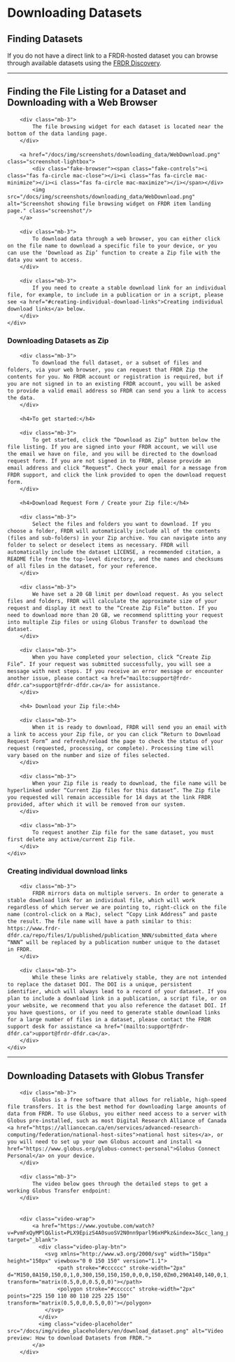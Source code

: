 ﻿<h1>Downloading Datasets</h1>

<h2 id="finding-datasets">Finding Datasets</h2>
If you do not have a direct link to a FRDR-hosted dataset you can browse through available datasets using the <a href="/repo/search">FRDR Discovery</a>.

<hr />

<div class="card-shadow mb-3">
    <div class="card-body">
        <h2 id="finding-the-file-listing-for-a-dataset-and-downloading-with-a-web-browser">Finding the File Listing for a Dataset and Downloading with a Web Browser</h2>

        <div class="mb-3">
            The file browsing widget for each dataset is located near the bottom of the data landing page.
        </div>

        <a href="/docs/img/screenshots/downloading_data/WebDownload.png" class="screenshot-lightbox">
            <div class="fake-browser"><span class="fake-controls"><i class="fas fa-circle mac-close"></i><i class="fas fa-circle mac-minimize"></i><i class="fas fa-circle mac-maximize"></i></span></div>
            <img src="/docs/img/screenshots/downloading_data/WebDownload.png" alt="Screenshot showing file browsing widget on FRDR item landing page." class="screenshot"/>
        </a>

        <div class="mb-3">
            To download data through a web browser, you can either click on the file name to download a specific file to your device, or you can use the ‘Download as Zip’ function to create a Zip file with the data you want to access.
        </div>

        <div class="mb-3">
            If you need to create a stable download link for an individual file, for example, to include in a publication or in a script, please see <a href="#creating-individual-download-links">Creating individual download links</a> below.
        </div>
    </div>
</div>

<div class="card-shadow mb-3">
    <div class="card-body">
        <h3 id="downloading-datasets-as-zip">Downloading Datasets as Zip</h3>

        <div class="mb-3">
            To download the full dataset, or a subset of files and folders, via your web browser, you can request that FRDR Zip the contents for you. No FRDR account or registration is required, but if you are not signed in to an existing FRDR account, you will be asked to provide a valid email address so FRDR can send you a link to access the data.
        </div>

        <h4>To get started:</h4>

        <div class="mb-3">
            To get started, click the “Download as Zip” button below the file listing. If you are signed into your FRDR account, we will use the email we have on file, and you will be directed to the download request form. If you are not signed in to FRDR, please provide an email address and click “Request”. Check your email for a message from FRDR support, and click the link provided to open the download request form.
        </div>

        <h4>Download Request Form / Create your Zip file:</h4>

        <div class="mb-3">
            Select the files and folders you want to download. If you choose a folder, FRDR will automatically include all of the contents (files and sub-folders) in your Zip archive. You can navigate into any folder to select or deselect items as necessary. FRDR will automatically include the dataset LICENSE, a recommended citation, a README file from the top-level directory, and the names and checksums of all files in the dataset, for your reference.
        </div>

        <div class="mb-3">
            We have set a 20 GB limit per download request. As you select files and folders, FRDR will calculate the approximate size of your request and display it next to the “Create Zip File” button. If you need to download more than 20 GB, we recommend splitting your request into multiple Zip files or using Globus Transfer to download the dataset.
        </div>

        <div class="mb-3">
            When you have completed your selection, click “Create Zip File”. If your request was submitted successfully, you will see a message with next steps. If you receive an error message or encounter another issue, please contact <a href="mailto:support@frdr-dfdr.ca">support@frdr-dfdr.ca</a> for assistance.
        </div>

        <h4> Download your Zip file:<h4>

        <div class="mb-3">
            When it is ready to download, FRDR will send you an email with a link to access your Zip file, or you can click “Return to Download Request Form” and refresh/reload the page to check the status of your request (requested, processing, or complete). Processing time will vary based on the number and size of files selected.
        </div>

        <div class="mb-3">
            When your Zip file is ready to download, the file name will be hyperlinked under “Current Zip files for this dataset”. The Zip file you requested will remain accessible for 14 days at the link FRDR provided, after which it will be removed from our system.
        </div>

        <div class="mb-3">
            To request another Zip file for the same dataset, you must first delete any active/current Zip file.
        </div>
    </div>
</div>

<div class="card-shadow mb-3">
    <div class="card-body">
        <h3 id="creating-individual-download-links">Creating individual download links</h3>

        <div class="mb-3">
            FRDR mirrors data on multiple servers. In order to generate a stable download link for an individual file, which will work regardless of which server we are pointing to, right-click on the file name (control-click on a Mac), select “Copy Link Address” and paste the result. The file name will have a path similar to this: https://www.frdr-dfdr.ca/repo/files/1/published/publication_NNN/submitted_data where “NNN” will be replaced by a publication number unique to the dataset in FRDR.
        </div>

        <div class="mb-3">
            While these links are relatively stable, they are not intended to replace the dataset DOI. The DOI is a unique, persistent identifier, which will always lead to a record of your dataset. If you plan to include a download link in a publication, a script file, or on your website, we recommend that you also reference the dataset DOI. If you have questions, or if you need to generate stable download links for a large number of files in a dataset, please contact the FRDR support desk for assistance <a href="(mailto:support@frdr-dfdr.ca">upport@frdr-dfdr.ca</a>.
        </div>
    </div>
</div>

<hr />

<div class="card-shadow mb-3">
    <div class="card-body">
        <h2 id="downloading-datasets-with-globus-transfer">Downloading Datasets with Globus Transfer</h2>

        <div class="mb-3">
            Globus is a free software that allows for reliable, high-speed file transfers. It is the best method for downloading large amounts of data from FRDR. To use Globus, you either need access to a server with Globus pre-installed, such as most Digital Research Alliance of Canada <a href="https://alliancecan.ca/en/services/advanced-research-computing/federation/national-host-sites">national host sites</a>, or you will need to set up your own Globus account and install <a href="https://www.globus.org/globus-connect-personal">Globus Connect Personal</a> on your device.
        </div>

        <div class="mb-3">
            The video below goes through the detailed steps to get a working Globus Transfer endpoint:
        </div>


        <div class="video-wrap">
            <a href="https://www.youtube.com/watch?v=PvmFxQyMPlQ&list=PLX9EpizS4A0suoSV2N0nn9parl96xHPkz&index=3&cc_lang_pref=en&cc_load_policy=1" target="_blank">
              <div class="video-play-btn">
                <svg xmlns="http://www.w3.org/2000/svg" width="150px" height="150px" viewbox="0 0 150 150" version="1.1">
                    <path stroke="#cccccc" stroke-width="2px" d="M150,0A150,150,0,1,0,300,150,150,150,0,0,0,150,0Zm0,290A140,140,0,1,1,290,150,140,140,0,0,1,150,290Z" transform="matrix(0.5,0,0,0.5,0,0)"></path>
                    <polygon stroke="#cccccc" stroke-width="2px" points="225 150 110 80 110 225 225 150" transform="matrix(0.5,0,0,0.5,0,0)"></polygon>
                </svg>
              </div>
              <img class="video-placeholder" src="/docs/img/video_placeholders/en/download_dataset.png" alt="Video preview: How to download Datasets from FRDR.">
            </a>
        </div>
</div>
</div>
